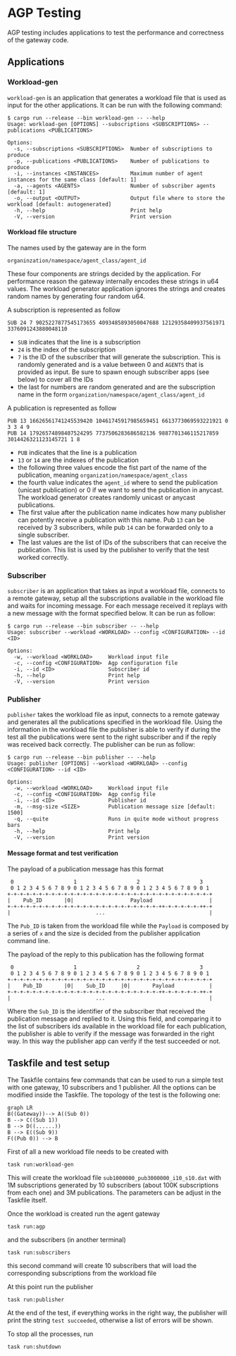 # AGP Testing

AGP testing includes applications to test the performance and correctness of the gateway code.

## Applications
### Workload-gen
```workload-gen``` is an application that generates a workload file that is used as input for the other applications. It can be run with the following command:
```
$ cargo run --release --bin workload-gen -- --help
Usage: workload-gen [OPTIONS] --subscriptions <SUBSCRIPTIONS> --publications <PUBLICATIONS>

Options:
  -s, --subscriptions <SUBSCRIPTIONS>  Number of subscriptions to produce
  -p, --publications <PUBLICATIONS>    Number of publications to produce
  -i, --instances <INSTANCES>          Maximum number of agent instances for the same class [default: 1]
  -a, --agents <AGENTS>                Number of subscriber agents [default: 1]
  -o, --output <OUTPUT>                Output file where to store the workload [default: autogenerated]
  -h, --help                           Print help
  -V, --version                        Print version
```

#### Workload file structure
The names used by the gateway are in the form
```
organinzation/namespace/agent_class/agent_id
```
These four components are strings decided by the application. For performance reason the gateway internally encodes these strings in u64 values. The workload generator application ignores the strings and creates random names by generating four random u64.

A subscription is represented as follow
```
SUB 24 7 9025227877545173655 4093485893050047688 12129358409937561971 3376091243880048110
```
- ```SUB``` indicates that the line is a subscription 
- ```24``` is the index of the subscription
- ```7``` is the ID of the subscriber that will generate the subscription. This is randomly generated and is a value between 0 and ```AGENTS``` that is provided as input. Be sure to spawn enough subscriber apps (see below) to cover all the IDs
- the last for numbers are random generated and are the subscription name in the form ```organization/namespace/agent_class/agent_id```

A publication is represented as follow
```
PUB 13 16626561741245539420 10461745917985659451 6613773069593221921 0 3 3 4 9
PUB 14 17926574898407524295 7737506283686582136 9887701346115217859 3014426321123145721 1 8
```
- ```PUB``` indicates that the line is a publication
- ```13``` or ```14``` are the indexes of the publication
- the following three values encode the fist part of the name of the publication, meaning ```organization/namespace/agent_class```
- the fourth value indicates the ```agent_id``` where to send the publication (unicast publication) or 0 if we want to send the publication in anycast. The workload generator creates randomly unicast or anycast publications.
- The first value after the publication name indicates how many publisher can potently receive a publication with this name. Pub ```13``` can be received by 3 subscribers, while pub ```14``` can be forwarded only to a single subscriber.
- The last values are the list of IDs of the subscribers that can receive the publication. This list is used by the publisher to verify that the test worked correctly.

### Subscriber
```subscriber``` is an application that takes as input a workload file, connects to a remote gateway, setup all the subscriptions available in the workload file and waits for incoming message. For each message received it replays with a new message with the format specified below. It can be run as follow:
```
$ cargo run --release --bin subscriber -- --help
Usage: subscriber --workload <WORKLOAD> --config <CONFIGURATION> --id <ID>

Options:
  -w, --workload <WORKLOAD>     Workload input file
  -c, --config <CONFIGURATION>  Agp configuration file
  -i, --id <ID>                 Subscriber id
  -h, --help                    Print help
  -V, --version                 Print version
```

### Publisher
```publisher``` takes the workload file as input, connects to a remote gateway and generates all the publications specified in the workload file. Using the information in the workload file the publisher is able to verify if during the test all the publications were sent to the right subscriber and if the reply was received back correctly. The publisher can be run as follow:
```
$ cargo run --release --bin publisher -- --help
Usage: publisher [OPTIONS] --workload <WORKLOAD> --config <CONFIGURATION> --id <ID>

Options:
  -w, --workload <WORKLOAD>     Workload input file
  -c, --config <CONFIGURATION>  Agp config file
  -i, --id <ID>                 Publisher id
  -m, --msg-size <SIZE>         Publication message size [default: 1500]
  -q, --quite                   Runs in quite mode without progress bars
  -h, --help                    Print help
  -V, --version                 Print version
  ```

#### Message format and test verification
The payload of a publication message has this format
```
 0                   1                   2                   3
 0 1 2 3 4 5 6 7 8 9 0 1 2 3 4 5 6 7 8 9 0 1 2 3 4 5 6 7 8 9 0 1
+-+-+-+-+-+-+-+-+-+-+-+-+-+-+-+-+-+-+-+-+-+-+-+-+-+-+-+-+-+-+-+-+
|    Pub_ID       |0|                  Payload                  |
+-+-+-+-+-+-+-+-+-+-+-+-+-+-+-+-+-+-+-+-+-+-+-+-++-+-+-+-+-+-++-+
|                           ...                                 |
```

The ```Pub_ID``` is taken from the workload file while the ```Payload``` is composed by a series of ```x``` and the size is decided from the publisher application command line.

The payload of the reply to this publication has the following format
```
 0                   1                   2                   3
 0 1 2 3 4 5 6 7 8 9 0 1 2 3 4 5 6 7 8 9 0 1 2 3 4 5 6 7 8 9 0 1
+-+-+-+-+-+-+-+-+-+-+-+-+-+-+-+-+-+-+-+-+-+-+-+-+-+-+-+-+-+-+-+-+
|    Pub_ID       |0|    Sub_ID     |0|       Payload           |
+-+-+-+-+-+-+-+-+-+-+-+-+-+-+-+-+-+-+-+-+-+-+-+-++-+-+-+-+-+-++-+
|                           ...                                 |
```
Where the ```Sub_ID``` is the identifier of the subscriber that received the publication message and replied to it. Using this field, and comparing it to the list of subscribers ids available in the workload file for each publication, the  publisher is able to verify if the message was forwarded in the right way. In this way the publisher app can verify if the test succeeded or not.


## Taskfile and test setup
The Taskfile contains few commands that can be used to run a simple test with one gateway, 10 subscribers and 1 publisher. All the options can be modified inside the Taskfile. The topology of the test is the following one:
```mermaid
graph LR
B((Gateway))--> A((Sub 0))
B --> C((Sub 1))
B --> D((......))
B --> E((Sub 9))
F((Pub 0)) --> B
```

First of all a new workload file needs to be created with 
```
task run:workload-gen
```
This will create the workload file ```sub1000000_pub3000000_i10_s10.dat``` with 1M subscriptions generated by 10 subscribers (about 100K subscriptions from each one) and 3M publications. The parameters can be adjust in the Taskfile itself.

Once the workload is created run the agent gateway
```
task run:agp
```
and the subscribers (in another terminal)
```
task run:subscribers
```
this second command will create 10 subscribers that will load the corresponding subscriptions from the workload file

At this point run the publisher
```
task run:publisher
```
At the end of the test, if everything works in the right way, the publisher will print the string ```test succeeded```, otherwise a list of errors will be shown.

To stop all the processes, run 
```
task run:shutdown
```
